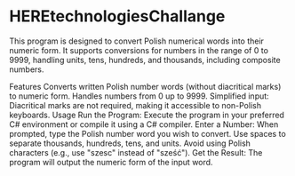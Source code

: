 # HEREtechnologiesChallange

This program is designed to convert Polish numerical words into their numeric form. It supports conversions for numbers in the range of 0 to 9999, handling units, tens, hundreds, and thousands, including composite numbers.

Features
Converts written Polish number words (without diacritical marks) to numeric form.
Handles numbers from 0 up to 9999.
Simplified input: Diacritical marks are not required, making it accessible to non-Polish keyboards.
Usage
Run the Program: Execute the program in your preferred C# environment or compile it using a C# compiler.
Enter a Number: When prompted, type the Polish number word you wish to convert. Use spaces to separate thousands, hundreds, tens, and units. Avoid using Polish characters (e.g., use "szesc" instead of "sześć").
Get the Result: The program will output the numeric form of the input word.
